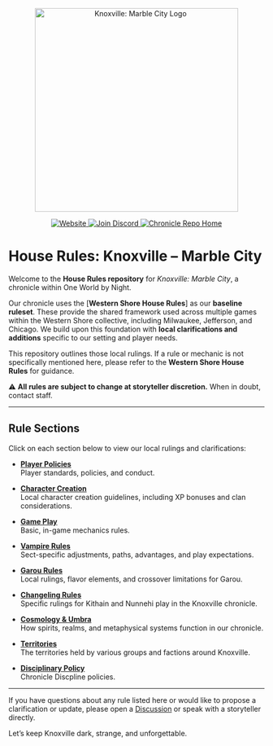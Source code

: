 <p align="center">
  <img src="https://owbnknoxville.net/wp-content/uploads/2022/07/mckn-title.png" alt="Knoxville: Marble City Logo" width="400px" />
</p>

<p align="center">
  <a href="https://owbnknoxville.net">
    <img alt="Website" src="https://img.shields.io/badge/Visit%20Our%20Website-KMC-blue?style=for-the-badge&logo=worldofdarkness" />
  </a>
  <a href="https://discord.gg/N5AKyFByth">
    <img alt="Join Discord" src="https://img.shields.io/discord/799311464086110260?color=%237289DA&label=Discord&logo=discord&style=for-the-badge" />
  </a>
  <a href="https://github.com/mckn-larp">
    <img alt="Chronicle Repo Home" src="https://img.shields.io/badge/Chronicle%20Repo-Home-blue?style=for-the-badge&logo=github" />
  </a>
</p>

# House Rules: Knoxville – Marble City

Welcome to the **House Rules repository** for *Knoxville: Marble City*, a chronicle within One World by Night.

Our chronicle uses the [**Western Shore House Rules**] as our **baseline ruleset**. These provide the shared framework used across multiple games within the Western Shore collective, including Milwaukee, Jefferson, and Chicago. We build upon this foundation with **local clarifications and additions** specific to our setting and player needs.

This repository outlines those local rulings. If a rule or mechanic is not specifically mentioned here, please refer to the **Western Shore House Rules** for guidance.

⚠️ **All rules are subject to change at storyteller discretion.** When in doubt, contact staff.

---

## Rule Sections

Click on each section below to view our local rulings and clarifications:

- [**Player Policies**](./players/README.md)  
  Player standards, policies, and conduct.

- [**Character Creation**](./creation/README.md)  
  Local character creation guidelines, including XP bonuses and clan considerations.

- [**Game Play**](./gameplay/README.md)  
  Basic, in-game mechanics rules.

- [**Vampire Rules**](./vampire/README.md)  
  Sect-specific adjustments, paths, advantages, and play expectations.
  
- [**Garou Rules**](./garou/README.md)  
  Local rulings, flavor elements, and crossover limitations for Garou.

- [**Changeling Rules**](./changeling/README.md)  
  Specific rulings for Kithain and Nunnehi play in the Knoxville chronicle.

- [**Cosmology & Umbra**](./cosmology/README.md)  
  How spirits, realms, and metaphysical systems function in our chronicle.

- [**Territories**](./territory/README.md)  
  The territories held by various groups and factions around Knoxville.

- [**Disciplinary Policy**](./discipline/README.md)  
  Chronicle Discpline policies.


---

If you have questions about any rule listed here or would like to propose a clarification or update, please open a [Discussion](https://github.com/mckn-larp/house-rules/discussions) or speak with a storyteller directly.

Let’s keep Knoxville dark, strange, and unforgettable.
